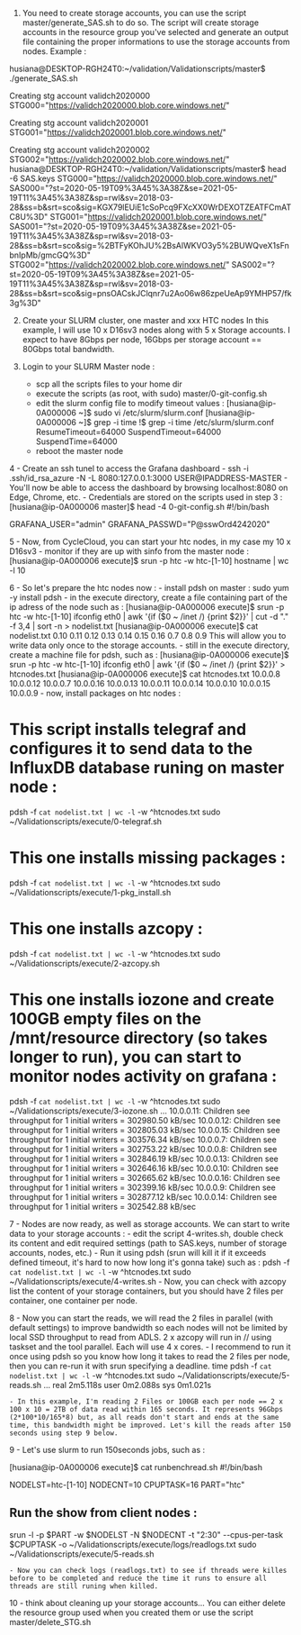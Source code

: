 1. You need to create storage accounts, you can use the script master/generate_SAS.sh to do so.
The script will create storage accounts in the resource group you've selected and generate an output file containing the proper informations to use the storage accounts from nodes.
Example :

husiana@DESKTOP-RGH24T0:~/validation/Validationscripts/master$ ./generate_SAS.sh

Creating stg account validch2020000
STG000="https://validch2020000.blob.core.windows.net/"

Creating stg account validch2020001
STG001="https://validch2020001.blob.core.windows.net/"

Creating stg account validch2020002
STG002="https://validch2020002.blob.core.windows.net/"
husiana@DESKTOP-RGH24T0:~/validation/Validationscripts/master$ head -6 SAS.keys
STG000="https://validch2020000.blob.core.windows.net/"
SAS000="?st=2020-05-19T09%3A45%3A38Z&se=2021-05-19T11%3A45%3A38Z&sp=rwl&sv=2018-03-28&ss=b&srt=sco&sig=KGX79lEUiE1cSoPcq9FXcXX0WrDEXOTZEATFCmATC8U%3D"
STG001="https://validch2020001.blob.core.windows.net/"
SAS001="?st=2020-05-19T09%3A45%3A38Z&se=2021-05-19T11%3A45%3A38Z&sp=rwl&sv=2018-03-28&ss=b&srt=sco&sig=%2BTFyKOhJU%2BsAlWKVO3y5%2BUWQveX1sFnbnIpMb/gmcGQ%3D"
STG002="https://validch2020002.blob.core.windows.net/"
SAS002="?st=2020-05-19T09%3A45%3A38Z&se=2021-05-19T11%3A45%3A38Z&sp=rwl&sv=2018-03-28&ss=b&srt=sco&sig=pnsOACskJClqnr7u2Ao06w86zpeUeAp9YMHP57/fk3g%3D"

2. Create your SLURM cluster, one master and xxx HTC nodes
	In this example, I will use 10 x D16sv3 nodes along with 5 x Storage accounts. I expect to have 8Gbps per node, 16Gbps per storage account == 80Gbps total bandwidth.

3. Login to your SLURM Master node :
	- scp all the scripts files to your home dir
	- execute the scripts (as root, with sudo) master/0-git-config.sh
	- edit the slurm config file to modify timeout values :
[husiana@ip-0A000006 ~]$ sudo vi /etc/slurm/slurm.conf
[husiana@ip-0A000006 ~]$ grep -i time !$
grep -i time /etc/slurm/slurm.conf
ResumeTimeout=64000
SuspendTimeout=64000
SuspendTime=64000
	- reboot the master node

4 - Create an ssh tunel to access the Grafana dashboard
	- ssh -i .ssh/id_rsa_azure -N -L 8080:127.0.0.1:3000 USER@IPADDRESS-MASTER
	- You'll now be able to access the dashboard by browsing localhost:8080 on Edge, Chrome, etc.
	- Credentials are stored on the scripts used in step 3 :
[husiana@ip-0A000006 master]$ head  -4 0-git-config.sh
#!/bin/bash

GRAFANA_USER="admin"
GRAFANA_PASSWD="P@sswOrd4242020"

5 - Now, from CycleCloud, you can start your htc nodes, in my case my 10 x D16sv3
	- monitor if they are up with sinfo from the master node :
[husiana@ip-0A000006 execute]$ srun -p htc -w htc-[1-10] hostname | wc -l
10

6 - So let's prepare the htc nodes now :
	- install pdsh on master : sudo yum -y install pdsh
	- in the execute directory, create a file containing part of the ip adress of the node such as :
[husiana@ip-0A000006 execute]$ srun -p htc -w htc-[1-10] ifconfig eth0 | awk '{if ($0 ~ /inet /) {print $2}}' | cut -d "." -f 3,4 | sort -n > nodelist.txt
[husiana@ip-0A000006 execute]$ cat nodelist.txt
0.10
0.11
0.12
0.13
0.14
0.15
0.16
0.7
0.8
0.9
	This will allow you to write data only once to the storage accounts.
	- still in the execute directory, create a machine file for pdsh, such as :
[husiana@ip-0A000006 execute]$ srun -p htc -w htc-[1-10] ifconfig eth0 | awk '{if ($0 ~ /inet /) {print $2}}' > htcnodes.txt
[husiana@ip-0A000006 execute]$ cat htcnodes.txt
10.0.0.8
10.0.0.12
10.0.0.7
10.0.0.16
10.0.0.13
10.0.0.11
10.0.0.14
10.0.0.10
10.0.0.15
10.0.0.9
	- now, install packages on htc nodes :
# This script installs telegraf and configures it to send data to the InfluxDB database runing on master node :
pdsh -f `cat nodelist.txt | wc -l` -w ^htcnodes.txt sudo ~/Validationscripts/execute/0-telegraf.sh
# This one installs missing packages :
pdsh -f `cat nodelist.txt | wc -l` -w ^htcnodes.txt sudo ~/Validationscripts/execute/1-pkg_install.sh
# This one installs azcopy :
pdsh -f `cat nodelist.txt | wc -l` -w ^htcnodes.txt sudo ~/Validationscripts/execute/2-azcopy.sh
# This one installs iozone and create 100GB empty files on the /mnt/resource directory (so takes longer to run), you can start to monitor nodes activity on grafana :
pdsh -f `cat nodelist.txt | wc -l` -w ^htcnodes.txt sudo ~/Validationscripts/execute/3-iozone.sh
...
10.0.0.11:      Children see throughput for  1 initial writers  =  302980.50 kB/sec
10.0.0.12:      Children see throughput for  1 initial writers  =  302805.03 kB/sec
10.0.0.15:      Children see throughput for  1 initial writers  =  303576.34 kB/sec
10.0.0.7:       Children see throughput for  1 initial writers  =  302753.22 kB/sec
10.0.0.8:       Children see throughput for  1 initial writers  =  302846.19 kB/sec
10.0.0.13:      Children see throughput for  1 initial writers  =  302646.16 kB/sec
10.0.0.10:      Children see throughput for  1 initial writers  =  302665.62 kB/sec
10.0.0.16:      Children see throughput for  1 initial writers  =  302399.16 kB/sec
10.0.0.9:       Children see throughput for  1 initial writers  =  302877.12 kB/sec
10.0.0.14:      Children see throughput for  1 initial writers  =  302542.88 kB/sec

7 - Nodes are now ready, as well as storage accounts. We can start to write data to your storage accounts :
	- edit the script 4-writes.sh, double check its content and edit required settings (path to SAS.keys, number of storage accounts, nodes, etc.)
	- Run it using pdsh (srun will kill it if it exceeds defined timeout, it's hard to now how long it's gonna take) such as :
pdsh -f `cat nodelist.txt | wc -l` -w ^htcnodes.txt sudo ~/Validationscripts/execute/4-writes.sh
	- Now, you can check with azcopy list the content of your storage containers, but you should have 2 files per container, one container per node.

8 - Now you can start the reads, we will read the 2 files in parallel (with default settings) to improve bandwidth so each nodes will not be limited by local SSD throughput to read from ADLS. 2 x azcopy will run in // using taskset and the tool parallel. Each will use 4 x cores.
	- I recommend to run it once using pdsh so you know how long it takes to read the 2 files per node, then you can re-run it with srun specifying a deadline.
time pdsh -f `cat nodelist.txt | wc -l` -w ^htcnodes.txt sudo ~/Validationscripts/execute/5-reads.sh
...
real    2m5.118s
user    0m2.088s
sys     0m1.021s

	- In this example, I'm reading 2 Files or 100GB each per node == 2 x 100 x 10 = 2TB of data read within 165 seconds. It represents 96Gbps (2*100*10/165*8) but, as all reads don't start and ends at the same time, this bandwidth might be improved. Let's kill the reads after 150 seconds using step 9 below.

9 - Let's use slurm to run 150seconds jobs, such as :

[husiana@ip-0A000006 execute]$ cat runbenchread.sh
#!/bin/bash

NODELST=htc-[1-10]
NODECNT=10
CPUPTASK=16
PART="htc"

## Run the show from client nodes :
srun -l -p $PART -w $NODELST -N $NODECNT -t "2:30" --cpus-per-task $CPUPTASK -o ~/Validationscripts/execute/logs/readlogs.txt sudo ~/Validationscripts/execute/5-reads.sh

	- Now you can check logs (readlogs.txt) to see if threads were killes before to be completed and reduce the time it runs to ensure all threads are still runing when killed. 

10 - think about cleaning up your storage accounts... You can either delete the resource group used when you created them or use the script master/delete_STG.sh

